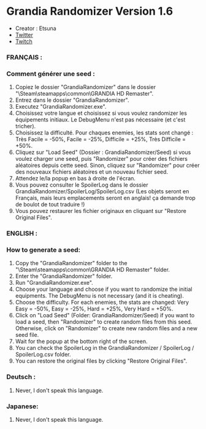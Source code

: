 # Grandia Randomizer Version 1.6

- Creator : Etsuna
- [Twitter](https://twitter.com/etsunamattel)
- [Twitch](https://www.twitch.tv/etsuna_)

### FRANÇAIS :

### Comment générer une seed :
1. Copiez le dossier "GrandiaRandomizer" dans le dossier "\Steam\steamapps\common\GRANDIA HD Remaster\".
2. Entrez dans le dossier "GrandiaRandomizer".
3. Executez "GrandiaRandomizer.exe".
4. Choisissez votre langue et choisissez si vous voulez randomizer les équipements initiaux. Le DebugMenu n'est pas nécessaire (et c'est tricher).
5. Choisissez la difficulté. Pour chaques enemies, les stats sont changé : Très Facile = -50%, Facile = -25%, Difficile = +25%, Très Difficile = +50%.
6. Cliquez sur "Load Seed" (Dossier : GrandiaRandomizer/Seed) si vous voulez charger une seed, puis "Randomizer" pour créer des fichiers aléatoires depuis cette seed. Sinon, cliquez sur "Randomizer" pour créer des nouveaux fichiers aléatoires et un nouveau fichier seed.
7. Attendez le/la popup en bas à droite de l'écran.
8. Vous pouvez consulter le SpoilerLog dans le dossier GrandiaRandomizer/SpoilerLog/SpoilerLog.csv (Les objets seront en Français, mais leurs emplacements seront en anglais! ça demande trop de boulot de tout traduire !)
9. Vous pouvez restaurer les fichier originaux en cliquant sur "Restore Original Files".

### ENGLISH :

### How to generate a seed:
1. Copy the "GrandiaRandomizer" folder to the "\Steam\steamapps\common\GRANDIA HD Remaster\" folder.
2. Enter the "GrandiaRandomizer" folder.
3. Run "GrandiaRandomizer.exe".
4. Choose your language and choose if you want to randomize the initial equipments. The DebugMenu is not necessary (and it is cheating).
5. Choose the difficulty. For each enemies, the stats are changed: Very Easy = -50%, Easy = -25%, Hard = +25%, Very Hard = +50%.
6. Click on "Load Seed" (Folder: GrandiaRandomizer/Seed) if you want to load a seed, then "Randomizer" to create random files from this seed. Otherwise, click on "Randomizer" to create new random files and a new seed file.
7. Wait for the popup at the bottom right of the screen.
8. You can check the SpoilerLog in the GrandiaRandomizer / SpoilerLog / SpoilerLog.csv folder.
9. You can restore the original files by clicking "Restore Original Files".

### Deutsch :
1. Never, I don't speak this language.

### Japanese:
1. Never, I don't speak this language.
